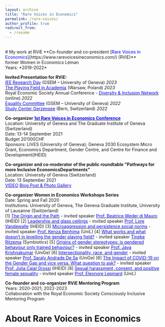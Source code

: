 ```yaml
---
layout: archive
title: "Rare Voices in Economics"
permalink: /rare-voices/
author_profile: true
redirect_from:
  - /resume
---
```

<br />
# My work at RViE
**Co-founder and co-president [<span style="color:blue">Rare Voices in Economics</span>](https://www.rarevoicesineconomics.com/) (RViE)** <br />
former Women in Economics Léman <br />
Years: *2019-2022* <br />

**Invited Presentation for RViE:** <br />
[<span style="color:blue">IEE Research Day</span>](https://www.rarevoicesineconomics.com/iee-research-day) (GSEM – University of Geneva) *2023* <br />
[<span style="color:blue">The Playing Field in Academia</span>](https://www.hhs.se/en/about-us/calendar/site-external-events/2023/the-playing-field-in-academia-why-are-women-still-underrepresented/) (Warsaw, Poland) *2023* <br />
Royal Economic Society Annual Conference - [<span style="color:blue">Diversity & Inclusion Network</span>](https://res.org.uk/diversity-network/) (online) *2022* <br />
[<span style="color:blue">Equality Committee</span>](https://www.unige.ch/gsem/en/about/governance-leadership/commissions/) (GSEM – University of Geneva) *2022* <br />
[<span style="color:blue">Study Center Gerzensee</span>](https://szgerzensee.ch/) (Bern, Switzerland) *2022* <br />

**Co-organizer [<span style="color:blue">1st Rare Voices in Economics Conference</span>](https://www.rarevoicesineconomics.com/previouseditions)** <br />
Location: University of Geneva and The Graduate Institute of Geneva (Switzerland) <br />
Date: 13-14 September 2021 <br />
Budget 20’000CHF <br />
Sponsors: LIVES (University of Geneva); Geneva 2030 Ecosystem Micro Grant, Economics Department, Gender Centre, and
Centre for Finance and Development(IHEID) <br />

**Co-organizer and co-moderator of the public roundtable "Pathways for more Inclusive EconomicsDepartments"** <br />
Location: University of Geneva (Switzerland) <br />
Date: 13 September 2021 <br />
[<span style="color:blue">VIDEO</span>](https://www.youtube.com/watch?v=22nkk99a26s) [<span style="color:blue">Blog Post & Photo Gallery</span>](https://www.rarevoicesineconomics.com/post/roundtable-pathways-for-more-inclusive-economics-departments-what-works-and-what-doesn-t)

**Co-organizer Women in Economics Workshops Series** <br />
Date: Spring and Fall 2020 <br />
Institutions: University of Geneva, The Geneva Graduate Institute, University of Lausanne (Switzerland) <br />
[1] [<span style="color:blue">The Origin and the Path</span>](https://www.rarevoicesineconomics.com/post/what-do-we-know-about-the-experience-of-women-at-different-stages-of-their-careers-in-economics) - invited speaker [<span style="color:blue">Prof. Beatrice Weder di Mauro</span>](https://www.graduateinstitute.ch/academic-departments/faculty/beatrice-weder-di-mauro) (IHEID)
[2] [<span style="color:blue">Leadership and glass ceilings</span>](https://www.rarevoicesineconomics.com/post/2nd-workshop-leadership-and-glass-ceiling) - invited speaker [<span style="color:blue">Prof. Lore Vandewalle</span>](https://www.graduateinstitute.ch/academic-departments/faculty/lore-vandewalle) (IHEID)
[3] [<span style="color:blue">Microaggression and persistence social norms</span>](https://www.rarevoicesineconomics.com/post/third-workshop-sexual-harassment-and-persistent-social-norms) - invited speaker [<span style="color:blue">Prof. Kenza Benhima</span>](https://applicationspub.unil.ch/interpub/noauth/php/Un/UnPers.php?PerNum=1079144&LanCode=37&menu=coord) (UniL)
[4] [<span style="color:blue">What works and what doesn’t in levelling the gender playing field?</span>](https://www.rarevoicesineconomics.com/post/chapter-4-policy-options-what-works-and-what-doesn-t-in-leveling-the-gender-playing-field) - invited speaker [<span style="color:blue">Tineke Ritzema</span>](https://www.linkedin.com/in/tineke-ritzema-943ba9/?originalSubdomain=ch) (Symbiotics)
[5] [<span style="color:blue">Origins of gender stereotypes: is gendered behaviour only trained behaviour?</span>](https://www.rarevoicesineconomics.com/post/chapter-5-the-origins-of-gender-stereotypes-is-gendered-behaviour-only-trained-behaviour) - invited speaker [<span style="color:blue">Prof. Jaya Krishnakumar</span>](https://www.unige.ch/gsem/en/research/faculty/all/jaya-krishnakumar/) (UniGe)
[6] [<span style="color:blue">Intersectionality, race, and gender</span>](https://www.rarevoicesineconomics.com/post/chapter-6-we-need-to-look-at-gender-through-various-lenses-intersectionality-in-economics) - invited speaker [<span style="color:blue">Prof. Saraly Andrade De Sa</span>](https://scholar.google.com/citations?user=tZB5z1sAAAAJ&hl=en) (UniGe)
[6] [<span style="color:blue">The Impact of COVID-19 on the Gender Gap and vice versa. What question to ask?</span>](https://www.rarevoicesineconomics.com/post/chapter-7-the-impact-of-covid-19-on-the-gender-gap-and-vice-versa-what-question-to-ask) - invited speaker [<span style="color:blue">Prof. Julia Cajal Grossi</span>](https://www.graduateinstitute.ch/academic-departments/faculty/julia-cajal-grossi) (IHEID)
[8] [<span style="color:blue">Sexual harassment, consent, and positive female sexuality</span>](https://www.rarevoicesineconomics.com/post/chapter-8-sexual-harassment-consent-and-positive-female-sexuality) - invited speaker [<span style="color:blue">Prof. Eleonore Lepinard</span>](https://unil.academia.edu/EleonoreLepinard) (UniL)

**Co-founder and co-organizer RViE Mentoring Program** <br />
Years: 2020-2021; 2022-2023 <br />
Collaboration with the Royal Economic Society Consciously Inclusive Mentoring Program <br />

# About Rare Voices in Economics
